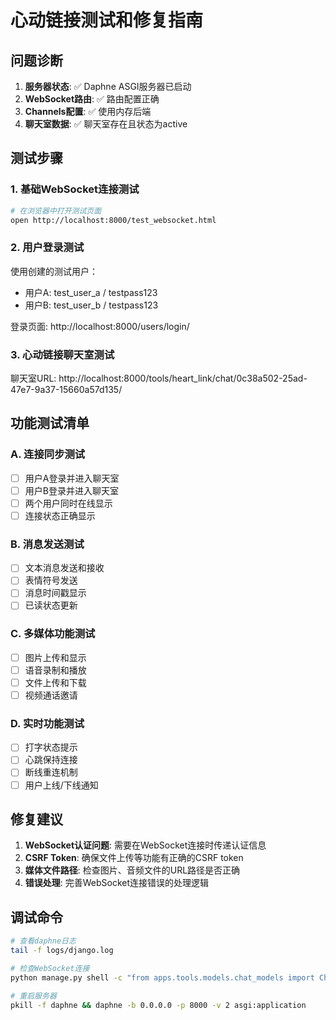 # 心动链接测试和修复指南

## 问题诊断

1. **服务器状态**: ✅ Daphne ASGI服务器已启动
2. **WebSocket路由**: ✅ 路由配置正确
3. **Channels配置**: ✅ 使用内存后端
4. **聊天室数据**: ✅ 聊天室存在且状态为active

## 测试步骤

### 1. 基础WebSocket连接测试

```bash
# 在浏览器中打开测试页面
open http://localhost:8000/test_websocket.html
```

### 2. 用户登录测试

使用创建的测试用户：
- 用户A: test_user_a / testpass123
- 用户B: test_user_b / testpass123

登录页面: http://localhost:8000/users/login/

### 3. 心动链接聊天室测试

聊天室URL: http://localhost:8000/tools/heart_link/chat/0c38a502-25ad-47e7-9a37-15660a57d135/

## 功能测试清单

### A. 连接同步测试
- [ ] 用户A登录并进入聊天室
- [ ] 用户B登录并进入聊天室  
- [ ] 两个用户同时在线显示
- [ ] 连接状态正确显示

### B. 消息发送测试
- [ ] 文本消息发送和接收
- [ ] 表情符号发送
- [ ] 消息时间戳显示
- [ ] 已读状态更新

### C. 多媒体功能测试
- [ ] 图片上传和显示
- [ ] 语音录制和播放
- [ ] 文件上传和下载
- [ ] 视频通话邀请

### D. 实时功能测试
- [ ] 打字状态提示
- [ ] 心跳保持连接
- [ ] 断线重连机制
- [ ] 用户上线/下线通知

## 修复建议

1. **WebSocket认证问题**: 需要在WebSocket连接时传递认证信息
2. **CSRF Token**: 确保文件上传等功能有正确的CSRF token
3. **媒体文件路径**: 检查图片、音频文件的URL路径是否正确
4. **错误处理**: 完善WebSocket连接错误的处理逻辑

## 调试命令

```bash
# 查看daphne日志
tail -f logs/django.log

# 检查WebSocket连接
python manage.py shell -c "from apps.tools.models.chat_models import ChatRoom; print(ChatRoom.objects.filter(status='active').count())"

# 重启服务器
pkill -f daphne && daphne -b 0.0.0.0 -p 8000 -v 2 asgi:application
```
